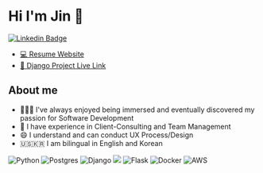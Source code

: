 # Hi I'm Jin 👋

[![Linkedin Badge](https://img.shields.io/static/v1?style=for-the-badge&message=LinkedIn&color=0A66C2&logo=LinkedIn&logoColor=FFFFFF&llink=https://www.linkedin.com/in/devjinchoi/)](https://www.linkedin.com/in/devjinchoi/)


- <a href="https://jinchoidev.com/">:computer:	 Resume Website </a> 
- <a href="https://r3svr02d9d.execute-api.us-east-1.amazonaws.com/dev/"> :link:	Django Project Live Link </a>


## About me

- 👨🏻‍💻 I've always enjoyed being immersed and eventually discovered my passion for Software Development
- 🤝 I have experience in Client-Consulting and Team Management
- 😄 I understand and can conduct UX Process/Design
- 🇺🇸🇰🇷 I am bilingual in English and Korean


![Python](https://img.shields.io/badge/python-3670A0?style=for-the-badge&logo=python&logoColor=ffdd54)
![Postgres](https://img.shields.io/badge/postgres-%23316192.svg?style=for-the-badge&logo=postgresql&logoColor=white)
![Django](https://img.shields.io/badge/django-%23092E20.svg?style=for-the-badge&logo=django&logoColor=white)
<img src="https://img.shields.io/badge/django%20rest-ff1709?style=for-the-badge&logo=django&logoColor=white" />
![Flask](https://img.shields.io/badge/flask-%23000.svg?style=for-the-badge&logo=flask&logoColor=white)
![Docker](https://img.shields.io/badge/docker-%230db7ed.svg?style=for-the-badge&logo=docker&logoColor=white)
![AWS](https://img.shields.io/badge/AWS-%23FF9900.svg?style=for-the-badge&logo=amazon-aws&logoColor=white)


